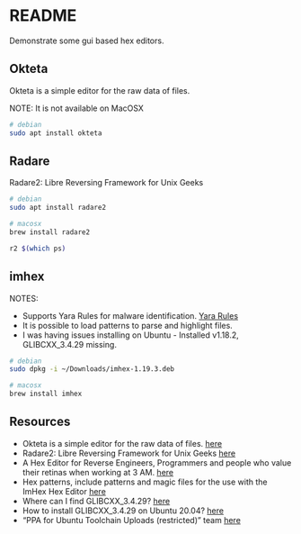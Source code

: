 # README

Demonstrate some gui based hex editors.  

## Okteta

Okteta is a simple editor for the raw data of files.  

NOTE: It is not available on MacOSX  

```sh
# debian
sudo apt install okteta
```

## Radare

Radare2: Libre Reversing Framework for Unix Geeks  

```sh
# debian
sudo apt install radare2 

# macosx  
brew install radare2     

r2 $(which ps)
```

## imhex

NOTES:

* Supports Yara Rules for malware identification. [Yara Rules](https://github.com/Yara-Rules/rules)
* It is possible to load patterns to parse and highlight files.  
* I was having issues installing on Ubuntu - Installed v1.18.2, GLIBCXX_3.4.29 missing.  

```sh
# debian
sudo dpkg -i ~/Downloads/imhex-1.19.3.deb

# macosx
brew install imhex
```

## Resources

* Okteta is a simple editor for the raw data of files. [here](https://apps.kde.org/en-gb/okteta/)
* Radare2: Libre Reversing Framework for Unix Geeks [here](https://github.com/radareorg/radare2)
* A Hex Editor for Reverse Engineers, Programmers and people who value their retinas when working at 3 AM. [here](https://github.com/WerWolv/ImHex)
* Hex patterns, include patterns and magic files for the use with the ImHex Hex Editor [here](https://github.com/WerWolv/ImHex-Patterns)
* Where can I find GLIBCXX_3.4.29? [here](https://stackoverflow.com/questions/65349875/where-can-i-find-glibcxx-3-4-29)
* How to install GLIBCXX_3.4.29 on Ubuntu 20.04? [here](https://askubuntu.com/questions/1393285/how-to-install-glibcxx-3-4-29-on-ubuntu-20-04)
* “PPA for Ubuntu Toolchain Uploads (restricted)” team [here](https://launchpad.net/~ubuntu-toolchain-r/+archive/ubuntu/glibc)
